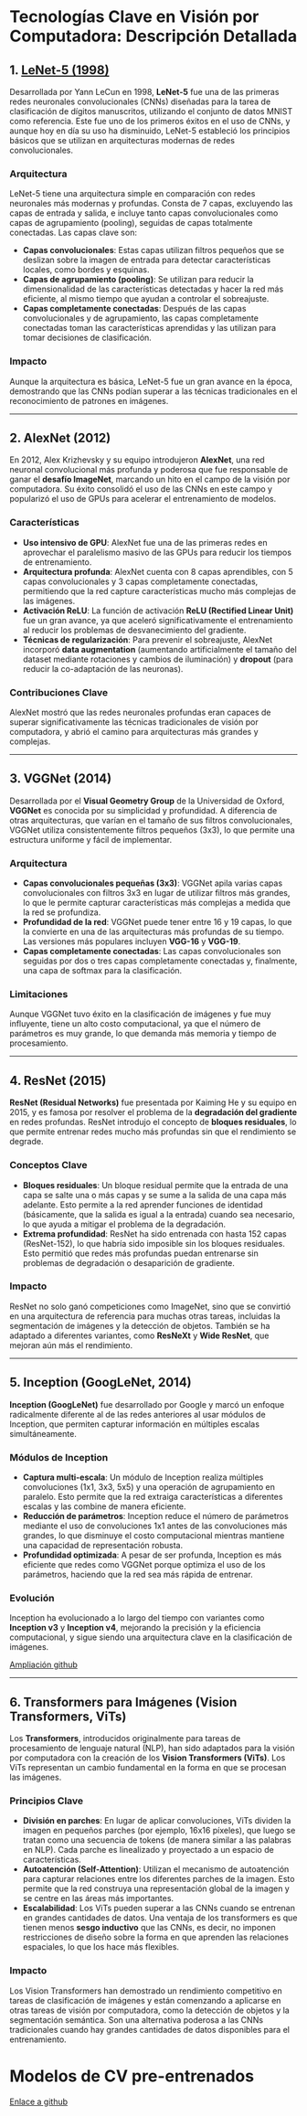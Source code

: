 # Tecnologías Clave en Visión por Computadora: Descripción Detallada

## 1. [LeNet-5 (1998)](https://medium.com/@siddheshb008/lenet-5-architecture-explained-3b559cb2d52b)

Desarrollada por Yann LeCun en 1998, **LeNet-5** fue una de las primeras redes neuronales convolucionales (CNNs) diseñadas para la tarea de clasificación de dígitos manuscritos, utilizando el conjunto de datos MNIST como referencia. Este fue uno de los primeros éxitos en el uso de CNNs, y aunque hoy en día su uso ha disminuido, LeNet-5 estableció los principios básicos que se utilizan en arquitecturas modernas de redes convolucionales.

### Arquitectura
LeNet-5 tiene una arquitectura simple en comparación con redes neuronales más modernas y profundas. Consta de 7 capas, excluyendo las capas de entrada y salida, e incluye tanto capas convolucionales como capas de agrupamiento (pooling), seguidas de capas totalmente conectadas. Las capas clave son:
- **Capas convolucionales**: Estas capas utilizan filtros pequeños que se deslizan sobre la imagen de entrada para detectar características locales, como bordes y esquinas.
- **Capas de agrupamiento (pooling)**: Se utilizan para reducir la dimensionalidad de las características detectadas y hacer la red más eficiente, al mismo tiempo que ayudan a controlar el sobreajuste.
- **Capas completamente conectadas**: Después de las capas convolucionales y de agrupamiento, las capas completamente conectadas toman las características aprendidas y las utilizan para tomar decisiones de clasificación.

### Impacto
Aunque la arquitectura es básica, LeNet-5 fue un gran avance en la época, demostrando que las CNNs podían superar a las técnicas tradicionales en el reconocimiento de patrones en imágenes.

---

## 2. AlexNet (2012)

En 2012, Alex Krizhevsky y su equipo introdujeron **AlexNet**, una red neuronal convolucional más profunda y poderosa que fue responsable de ganar el **desafío ImageNet**, marcando un hito en el campo de la visión por computadora. Su éxito consolidó el uso de las CNNs en este campo y popularizó el uso de GPUs para acelerar el entrenamiento de modelos.

### Características
- **Uso intensivo de GPU**: AlexNet fue una de las primeras redes en aprovechar el paralelismo masivo de las GPUs para reducir los tiempos de entrenamiento.
- **Arquitectura profunda**: AlexNet cuenta con 8 capas aprendibles, con 5 capas convolucionales y 3 capas completamente conectadas, permitiendo que la red capture características mucho más complejas de las imágenes.
- **Activación ReLU**: La función de activación **ReLU (Rectified Linear Unit)** fue un gran avance, ya que aceleró significativamente el entrenamiento al reducir los problemas de desvanecimiento del gradiente.
- **Técnicas de regularización**: Para prevenir el sobreajuste, AlexNet incorporó **data augmentation** (aumentando artificialmente el tamaño del dataset mediante rotaciones y cambios de iluminación) y **dropout** (para reducir la co-adaptación de las neuronas).

### Contribuciones Clave
AlexNet mostró que las redes neuronales profundas eran capaces de superar significativamente las técnicas tradicionales de visión por computadora, y abrió el camino para arquitecturas más grandes y complejas.

---

## 3. VGGNet (2014)

Desarrollada por el **Visual Geometry Group** de la Universidad de Oxford, **VGGNet** es conocida por su simplicidad y profundidad. A diferencia de otras arquitecturas, que varían en el tamaño de sus filtros convolucionales, VGGNet utiliza consistentemente filtros pequeños (3x3), lo que permite una estructura uniforme y fácil de implementar.

### Arquitectura
- **Capas convolucionales pequeñas (3x3)**: VGGNet apila varias capas convolucionales con filtros 3x3 en lugar de utilizar filtros más grandes, lo que le permite capturar características más complejas a medida que la red se profundiza.
- **Profundidad de la red**: VGGNet puede tener entre 16 y 19 capas, lo que la convierte en una de las arquitecturas más profundas de su tiempo. Las versiones más populares incluyen **VGG-16** y **VGG-19**.
- **Capas completamente conectadas**: Las capas convolucionales son seguidas por dos o tres capas completamente conectadas y, finalmente, una capa de softmax para la clasificación.

### Limitaciones
Aunque VGGNet tuvo éxito en la clasificación de imágenes y fue muy influyente, tiene un alto costo computacional, ya que el número de parámetros es muy grande, lo que demanda más memoria y tiempo de procesamiento.

---

## 4. ResNet (2015)

**ResNet (Residual Networks)** fue presentada por Kaiming He y su equipo en 2015, y es famosa por resolver el problema de la **degradación del gradiente** en redes profundas. ResNet introdujo el concepto de **bloques residuales**, lo que permite entrenar redes mucho más profundas sin que el rendimiento se degrade.

### Conceptos Clave
- **Bloques residuales**: Un bloque residual permite que la entrada de una capa se salte una o más capas y se sume a la salida de una capa más adelante. Esto permite a la red aprender funciones de identidad (básicamente, que la salida es igual a la entrada) cuando sea necesario, lo que ayuda a mitigar el problema de la degradación.
- **Extrema profundidad**: ResNet ha sido entrenada con hasta 152 capas (ResNet-152), lo que habría sido imposible sin los bloques residuales. Esto permitió que redes más profundas puedan entrenarse sin problemas de degradación o desaparición de gradiente.

### Impacto
ResNet no solo ganó competiciones como ImageNet, sino que se convirtió en una arquitectura de referencia para muchas otras tareas, incluidas la segmentación de imágenes y la detección de objetos. También se ha adaptado a diferentes variantes, como **ResNeXt** y **Wide ResNet**, que mejoran aún más el rendimiento.

---

## 5. Inception (GoogLeNet, 2014)

**Inception (GoogLeNet)** fue desarrollado por Google y marcó un enfoque radicalmente diferente al de las redes anteriores al usar módulos de Inception, que permiten capturar información en múltiples escalas simultáneamente.

### Módulos de Inception
- **Captura multi-escala**: Un módulo de Inception realiza múltiples convoluciones (1x1, 3x3, 5x5) y una operación de agrupamiento en paralelo. Esto permite que la red extraiga características a diferentes escalas y las combine de manera eficiente.
- **Reducción de parámetros**: Inception reduce el número de parámetros mediante el uso de convoluciones 1x1 antes de las convoluciones más grandes, lo que disminuye el costo computacional mientras mantiene una capacidad de representación robusta.
- **Profundidad optimizada**: A pesar de ser profunda, Inception es más eficiente que redes como VGGNet porque optimiza el uso de los parámetros, haciendo que la red sea más rápida de entrenar.

### Evolución
Inception ha evolucionado a lo largo del tiempo con variantes como **Inception v3** y **Inception v4**, mejorando la precisión y la eficiencia computacional, y sigue siendo una arquitectura clave en la clasificación de imágenes.

[Ampliación github](https://github.com/google/inception)

---

## 6. Transformers para Imágenes (Vision Transformers, ViTs)

Los **Transformers**, introducidos originalmente para tareas de procesamiento de lenguaje natural (NLP), han sido adaptados para la visión por computadora con la creación de los **Vision Transformers (ViTs)**. Los ViTs representan un cambio fundamental en la forma en que se procesan las imágenes.

### Principios Clave
- **División en parches**: En lugar de aplicar convoluciones, ViTs dividen la imagen en pequeños parches (por ejemplo, 16x16 píxeles), que luego se tratan como una secuencia de tokens (de manera similar a las palabras en NLP). Cada parche es linealizado y proyectado a un espacio de características.
- **Autoatención (Self-Attention)**: Utilizan el mecanismo de autoatención para capturar relaciones entre los diferentes parches de la imagen. Esto permite que la red construya una representación global de la imagen y se centre en las áreas más importantes.
- **Escalabilidad**: Los ViTs pueden superar a las CNNs cuando se entrenan en grandes cantidades de datos. Una ventaja de los transformers es que tienen menos **sesgo inductivo** que las CNNs, es decir, no imponen restricciones de diseño sobre la forma en que aprenden las relaciones espaciales, lo que los hace más flexibles.

### Impacto
Los Vision Transformers han demostrado un rendimiento competitivo en tareas de clasificación de imágenes y están comenzando a aplicarse en otras tareas de visión por computadora, como la detección de objetos y la segmentación semántica. Son una alternativa poderosa a las CNNs tradicionales cuando hay grandes cantidades de datos disponibles para el entrenamiento.



# Modelos de CV pre-entrenados

[Enlace a github](https://github.com/balavenkatesh3322/CV-pretrained-model)
